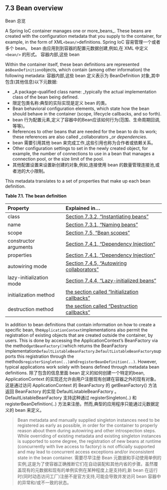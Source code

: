 ## 7.3 Bean overview
Bean 总览

A Spring IoC container manages one or more_beans_. These beans are created with the configuration metadata that you supply to the container, for example, in the form of XML`<bean/>`definitions.
Spring IoC 容易管理一个或者多个 bean。 bean 由应用到到容器的配置元数据创建,例如,在 XML 中定义 `<bean/>` 的形式。
容器内部,这些 bean

Within the container itself, these bean definitions are represented as`BeanDefinition`objects, which contain \(among other information\) the following metadata:
容器内部,这些 bean 定义表示为 BeanDefinition 对象,其中包含(其他信息)以下元数据:

* _A package-qualified class name: _typically the actual implementation class of the bean being defined.
* 限定包类名称:典型的实际实现是定义 bean 的类。
* Bean behavioral configuration elements, which state how the bean should behave in the container \(scope, lifecycle callbacks, and so forth\).
* bean 行为配置元素,定义了容器中的Bean应该如何行为(范围、生命周期回调,等等)。
* References to other beans that are needed for the bean to do its work; these references are also called _collaborators _or _dependencies_.
* bean 需要引用其他 bean 来完成工作,这些引用也称为合作者或依赖关系。
* Other configuration settings to set in the newly created object, for example, the number of connections to use in a bean that manages a connection pool, or the size limit of the pool.
* 其他配置设置来设置新创建的对象,例如,连接使用 bean 的数量管理连接池,或者池的大小限制。

This metadata translates to a set of properties that make up each bean definition.

**Table 7.1. The bean definition**

| Property | Explained in…​ |
| :--- | :--- |
| class | [Section 7.3.2, “Instantiating beans”](https://docs.spring.io/spring/docs/current/spring-framework-reference/htmlsingle/#beans-factory-class) |
| name | [Section 7.3.1, “Naming beans”](https://docs.spring.io/spring/docs/current/spring-framework-reference/htmlsingle/#beans-beanname) |
| scope | [Section 7.5, “Bean scopes”](https://docs.spring.io/spring/docs/current/spring-framework-reference/htmlsingle/#beans-factory-scopes) |
| constructor arguments | [Section 7.4.1, “Dependency Injection”](https://docs.spring.io/spring/docs/current/spring-framework-reference/htmlsingle/#beans-factory-collaborators) |
| properties | [Section 7.4.1, “Dependency Injection”](https://docs.spring.io/spring/docs/current/spring-framework-reference/htmlsingle/#beans-factory-collaborators) |
| autowiring mode | [Section 7.4.5, “Autowiring collaborators”](https://docs.spring.io/spring/docs/current/spring-framework-reference/htmlsingle/#beans-factory-autowire) |
| lazy-initialization mode | [Section 7.4.4, “Lazy-initialized beans”](https://docs.spring.io/spring/docs/current/spring-framework-reference/htmlsingle/#beans-factory-lazy-init) |
| initialization method | [the section called “Initialization callbacks”](https://docs.spring.io/spring/docs/current/spring-framework-reference/htmlsingle/#beans-factory-lifecycle-initializingbean) |
| destruction method | [the section called “Destruction callbacks”](https://docs.spring.io/spring/docs/current/spring-framework-reference/htmlsingle/#beans-factory-lifecycle-disposablebean) |

  


In addition to bean definitions that contain information on how to create a specific bean, the`ApplicationContext`implementations also permit the registration of existing objects that are created outside the container, by users. This is done by accessing the ApplicationContext’s BeanFactory via the method`getBeanFactory()`which returns the BeanFactory implementation`DefaultListableBeanFactory`.`DefaultListableBeanFactory`supports this registration through the methods`registerSingleton(..)`and`registerBeanDefinition(..)`. However, typical applications work solely with beans defined through metadata bean definitions.
除了包含的信息里面 bean 定义的如何创建一个特定的bean, ApplicationContext 的实现还允许由用户注册现有创建在容器之外的现有对象。这是通过访问 ApplicationContext 的 BeanFactory 的 getBeanFactory() 方法 返回 BeanFactory 的实现 DefaultListableBeanFactory 。DefaultListableBeanFactory 支持这种通过 registerSingleton(..) 和registerBeanDefinition(..) 方法来注册。然而,典型的应用程序只能通过元数据定义的 bean 来定义。


> Bean metadata and manually supplied singleton instances need to be registered as early as possible, in order for the container to properly reason about them during autowiring and other introspection steps. While overriding of existing metadata and existing singleton instances is supported to some degree, the registration of new beans at runtime \(concurrently with live access to factory\) is not officially supported and may lead to concurrent access exceptions and/or inconsistent state in the bean container. 
需要尽早注册 Bean 元数据和手动使用单例的实例,这是为了使容器正确推断它们在自动装配和其他内省的步骤。虽然覆盖现有的元数据和现有的单例实例在某种程度上是支持的,新 bean 在运行时(同时动态访问工厂)注册不是官方支持,可能会导致并发访问 bean 容器中的异常和/或不一致的状态。



